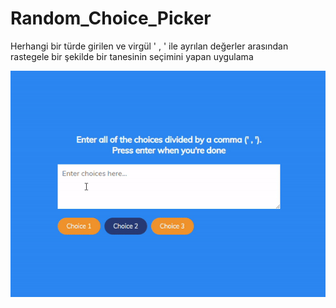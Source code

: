 # Random_Choice_Picker

Herhangi bir türde girilen ve virgül ' , ' ile ayrılan değerler arasından rastegele bir şekilde bir tanesinin seçimini yapan uygulama

![](https://github.com/hamdeth3/Random_Choice_Picker/blob/main/randomChoicePickerGIF.gif)
